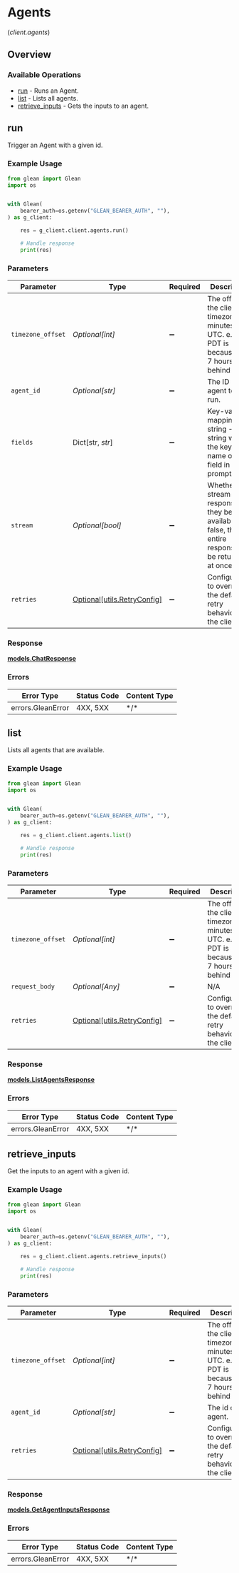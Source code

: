 # Agents
(*client.agents*)

## Overview

### Available Operations

* [run](#run) - Runs an Agent.
* [list](#list) - Lists all agents.
* [retrieve_inputs](#retrieve_inputs) - Gets the inputs to an agent.

## run

Trigger an Agent with a given id.

### Example Usage

```python
from glean import Glean
import os


with Glean(
    bearer_auth=os.getenv("GLEAN_BEARER_AUTH", ""),
) as g_client:

    res = g_client.client.agents.run()

    # Handle response
    print(res)

```

### Parameters

| Parameter                                                                                                     | Type                                                                                                          | Required                                                                                                      | Description                                                                                                   |
| ------------------------------------------------------------------------------------------------------------- | ------------------------------------------------------------------------------------------------------------- | ------------------------------------------------------------------------------------------------------------- | ------------------------------------------------------------------------------------------------------------- |
| `timezone_offset`                                                                                             | *Optional[int]*                                                                                               | :heavy_minus_sign:                                                                                            | The offset of the client's timezone in minutes from UTC. e.g. PDT is -420 because it's 7 hours behind UTC.    |
| `agent_id`                                                                                                    | *Optional[str]*                                                                                               | :heavy_minus_sign:                                                                                            | The ID of the agent to be run.                                                                                |
| `fields`                                                                                                      | Dict[str, *str*]                                                                                              | :heavy_minus_sign:                                                                                            | Key-value mapping of string -> string where the key is the name of the field in the prompt.                   |
| `stream`                                                                                                      | *Optional[bool]*                                                                                              | :heavy_minus_sign:                                                                                            | Whether to stream responses as they become available. If false, the entire response will be returned at once. |
| `retries`                                                                                                     | [Optional[utils.RetryConfig]](../../models/utils/retryconfig.md)                                              | :heavy_minus_sign:                                                                                            | Configuration to override the default retry behavior of the client.                                           |

### Response

**[models.ChatResponse](../../models/chatresponse.md)**

### Errors

| Error Type        | Status Code       | Content Type      |
| ----------------- | ----------------- | ----------------- |
| errors.GleanError | 4XX, 5XX          | \*/\*             |

## list

Lists all agents that are available.

### Example Usage

```python
from glean import Glean
import os


with Glean(
    bearer_auth=os.getenv("GLEAN_BEARER_AUTH", ""),
) as g_client:

    res = g_client.client.agents.list()

    # Handle response
    print(res)

```

### Parameters

| Parameter                                                                                                  | Type                                                                                                       | Required                                                                                                   | Description                                                                                                |
| ---------------------------------------------------------------------------------------------------------- | ---------------------------------------------------------------------------------------------------------- | ---------------------------------------------------------------------------------------------------------- | ---------------------------------------------------------------------------------------------------------- |
| `timezone_offset`                                                                                          | *Optional[int]*                                                                                            | :heavy_minus_sign:                                                                                         | The offset of the client's timezone in minutes from UTC. e.g. PDT is -420 because it's 7 hours behind UTC. |
| `request_body`                                                                                             | *Optional[Any]*                                                                                            | :heavy_minus_sign:                                                                                         | N/A                                                                                                        |
| `retries`                                                                                                  | [Optional[utils.RetryConfig]](../../models/utils/retryconfig.md)                                           | :heavy_minus_sign:                                                                                         | Configuration to override the default retry behavior of the client.                                        |

### Response

**[models.ListAgentsResponse](../../models/listagentsresponse.md)**

### Errors

| Error Type        | Status Code       | Content Type      |
| ----------------- | ----------------- | ----------------- |
| errors.GleanError | 4XX, 5XX          | \*/\*             |

## retrieve_inputs

Get the inputs to an agent with a given id.

### Example Usage

```python
from glean import Glean
import os


with Glean(
    bearer_auth=os.getenv("GLEAN_BEARER_AUTH", ""),
) as g_client:

    res = g_client.client.agents.retrieve_inputs()

    # Handle response
    print(res)

```

### Parameters

| Parameter                                                                                                  | Type                                                                                                       | Required                                                                                                   | Description                                                                                                |
| ---------------------------------------------------------------------------------------------------------- | ---------------------------------------------------------------------------------------------------------- | ---------------------------------------------------------------------------------------------------------- | ---------------------------------------------------------------------------------------------------------- |
| `timezone_offset`                                                                                          | *Optional[int]*                                                                                            | :heavy_minus_sign:                                                                                         | The offset of the client's timezone in minutes from UTC. e.g. PDT is -420 because it's 7 hours behind UTC. |
| `agent_id`                                                                                                 | *Optional[str]*                                                                                            | :heavy_minus_sign:                                                                                         | The id of the agent.                                                                                       |
| `retries`                                                                                                  | [Optional[utils.RetryConfig]](../../models/utils/retryconfig.md)                                           | :heavy_minus_sign:                                                                                         | Configuration to override the default retry behavior of the client.                                        |

### Response

**[models.GetAgentInputsResponse](../../models/getagentinputsresponse.md)**

### Errors

| Error Type        | Status Code       | Content Type      |
| ----------------- | ----------------- | ----------------- |
| errors.GleanError | 4XX, 5XX          | \*/\*             |